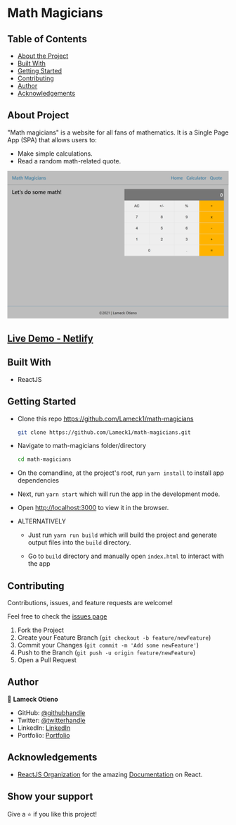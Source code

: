 # Math Magicians

## Table of Contents

* [About the Project](#about-the-project)
* [Built With](#built-with)
* [Getting Started](#getting-started)
* [Contributing](#contributing)
* [Author](#author)
* [Acknowledgements](#acknowledgements)

## About Project

"Math magicians" is a website for all fans of mathematics. It is a Single Page App (SPA) that allows users to:

* Make simple calculations.
* Read a random math-related quote.

![screenshot](./src/assets/images/screenshot.png)

## [Live Demo - Netlify](https://mathmagiciansapp.netlify.app/)

## Built With

* ReactJS

## Getting Started

* Clone this repo <https://github.com/Lameck1/math-magicians>

    ```bash
    git clone https://github.com/Lameck1/math-magicians.git
    ```

* Navigate to math-magicians folder/directory

    ```bash
    cd math-magicians
    ```

* On the comandline, at the project's root, run ```yarn install``` to install app dependencies

* Next, run ```yarn start``` which will run the app in the development mode.

* Open [http://localhost:3000](http://localhost:3000) to view it in the browser.

* ALTERNATIVELY

  * Just run ```yarn run build``` which will build the project and generate output files into the ```build``` directory.

  * Go to ```build``` directory and manually open ```index.html``` to interact with the app

## Contributing

Contributions, issues, and feature requests are welcome!

Feel free to check the [issues page](https://github.com/Lameck1/math-magicians/issues)

  1. Fork the Project
  2. Create your Feature Branch (`git checkout -b feature/newFeature`)
  3. Commit your Changes (`git commit -m 'Add some newFeature'`)
  4. Push to the Branch (`git push -u origin feature/newFeature`)
  5. Open a Pull Request

## Author

👤 **Lameck Otieno**

* GitHub: [@githubhandle](https://github.com/Lameck1)
* Twitter: [@twitterhandle](https://twitter.com/lameck721)
* LinkedIn: [LinkedIn](https://www.linkedin.com/in/lameck-odhiambo-642b7077/)
* Portfolio: [Portfolio](https://lameck.me)

## Acknowledgements

* [ReactJS Organization](https://www.themealdb.com/api.php) for the amazing [Documentation](https://reactjs.org/docs/getting-started.html) on React.

## Show your support

Give a ⭐️ if you like this project!
